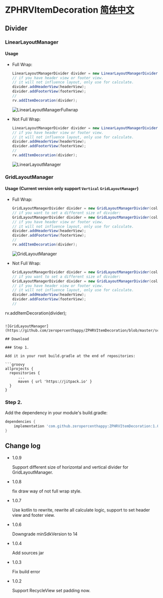 # ZPHRVItemDecoration [简体中文](https://github.com/zeropercenthappy/ZPHRVItemDecoration/blob/master/README_CN.md)

## Divider

### LinearLayoutManager

#### Usage

- Full Wrap:

  ```java
  LinearLayoutManagerDivider divider = new LinearLayoutManagerDivider(color, dividerWidth);
  // if you have header view or footer view.
  // it will not influence layout, only use for calculate.
  divider.addHeaderView(headerView);
  divider.addFooterView(footerView);
  //
  rv.addItemDecoration(divider);
  ```

  ![LinearLayoutManagerFullwrap](https://github.com/zeropercenthappy/ZPHRVItemDecoration/blob/master/screenshots/LinearLayoutManagerDividerFullWrap.png)

- Not Full Wrap:

  ```java
  LinearLayoutManagerDivider divider = new LinearLayoutManagerDivider(color, dividerWidth, false);
  // if you have header view or footer view.
  // it will not influence layout, only use for calculate.
  divider.addHeaderView(headerView);
  divider.addFooterView(footerView);
  //
  rv.addItemDecoration(divider);
  ```

  ![LinearLayoutManager](https://github.com/zeropercenthappy/ZPHRVItemDecoration/blob/master/screenshots/LinearLayoutManagerDivider.png)

### GridLayoutManager

#### Usage (Current version only support `Vertical` `GridLayoutManager`)

- Full Wrap:

  ```java
  GridLayoutManagerDivider divider = new GridLayoutManagerDivider(color, dividerWidth, true);
  // if you want to set a different size of divider:
  GridLayoutManagerDivider divider = new GridLayoutManagerDivider(color, horizontalDividerHeight, horizontalDividerHeight, true);
  // if you have header view or footer view.
  // it will not influence layout, only use for calculate.
  divider.addHeaderView(headerView);
  divider.addFooterView(footerView);
  //
  rv.addItemDecoration(divider);
  ```

  ![GridLayoutManager](https://github.com/zeropercenthappy/ZPHRVItemDecoration/blob/master/screenshots/GridLayoutManagerDividerFullWrap.png)

- Not Full Wrap:

  ```java
  GridLayoutManagerDivider divider = new GridLayoutManagerDivider(color, dividerWidth, false);
  // if you want to set a different size of divider:
  GridLayoutManagerDivider divider = new GridLayoutManagerDivider(color, horizontalDividerHeight, horizontalDividerHeight, false);
  // if you have header view or footer view.
  // it will not influence layout, only use for calculate.
  divider.addHeaderView(headerView);
  divider.addFooterView(footerView);
  //
rv.addItemDecoration(divider);
  ```

  ![GridLayoutManager](https://github.com/zeropercenthappy/ZPHRVItemDecoration/blob/master/screenshots/GridLayoutManagerDivider.png)

## Download

### Step 1.

Add it in your root build.gradle at the end of repositories:

```groovy
allprojects {
	repositories {
		...
		maven { url 'https://jitpack.io' }
	}
}
```

### Step 2.

Add the dependency in your module's build.gradle:

```groovy
dependencies {
	implementation 'com.github.zeropercenthappy:ZPHRVItemDecoration:1.0.9'
}
```

## Change log

- 1.0.9

  Support different size of horizontal and vertical divider for GridLayoutManager.

- 1.0.8

  fix draw way of not full wrap style.

- 1.0.7

  Use kotlin to rewrite, rewrite all calculate logic, support to set header view and footer view.

- 1.0.6

  Downgrade minSdkVersion to 14

- 1.0.4

  Add sources jar

- 1.0.3

  Fix build error

- 1.0.2

  Support RecycleView set padding now.

